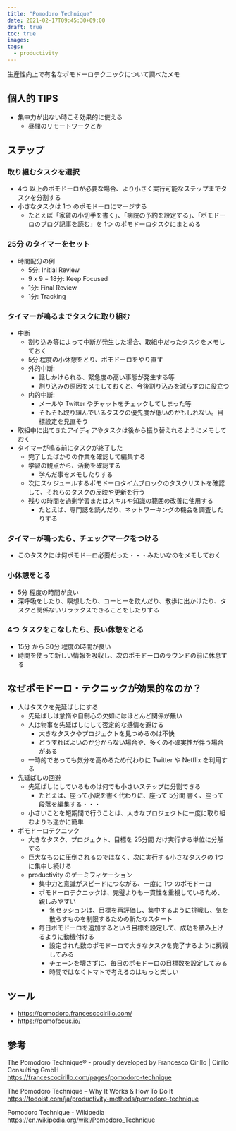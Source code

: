 ```yaml
---
title: "Pomodoro Technique"
date: 2021-02-17T09:45:30+09:00
draft: true
toc: true
images:
tags: 
  - productivity
---
```


生産性向上で有名なポモドーロテクニックについて調べたメモ

<!-- more -->

## 個人的 TIPS

- 集中力が出ない時こそ効果的に使える
  - 昼間のリモートワークとか


## ステップ

### 取り組むタスクを選択

- 4つ 以上のポモドーロが必要な場合、より小さく実行可能なステップまでタスクを分割する
- 小さなタスクは 1つ のポモドーロにマージする
  - たとえば「家賃の小切手を書く」、「病院の予約を設定する」、「ポモドーロのブログ記事を読む」を 1つ のポモドーロタスクにまとめる


### 25分 のタイマーをセット

- 時間配分の例
  - 5分: Initial Review
  - 9 x 9 = 18分: Keep Focused
  - 1分: Final Review
  - 1分: Tracking


### タイマーが鳴るまでタスクに取り組む

- 中断
  - 割り込み等によって中断が発生した場合、取組中だったタスクをメモしておく
  - 5分 程度の小休憩をとり、ポモドーロをやり直す
  - 外的中断: 
    - 話しかけられる、緊急度の高い事態が発生する等
    - 割り込みの原因をメモしておくと、今後割り込みを減らすのに役立つ
  - 内的中断: 
    - メールや Twitter やチャットをチェックしてしまった等
    - そもそも取り組んでいるタスクの優先度が低いのかもしれない。目標設定を見直そう
- 取組中に出てきたアイディアやタスクは後から振り替えれるようにメモしておく
- タイマーが鳴る前にタスクが終了した
  - 完了したばかりの作業を確認して編集する
  - 学習の観点から、活動を確認する
    - 学んだ事をメモしたりする
  - 次にスケジュールするポモドーロタイムブロックのタスクリストを確認して、それらのタスクの反映や更新を行う
  - 残りの時間を過剰学習またはスキルや知識の範囲の改善に使用する
    - たとえば、専門誌を読んだり、ネットワーキングの機会を調査したりする


### タイマーが鳴ったら、チェックマークをつける

- このタスクには何ポモドーロ必要だった・・・みたいなのをメモしておく


### 小休憩をとる

- 5分 程度の時間が良い
- 深呼吸をしたり、瞑想したり、コーヒーを飲んだり、散歩に出かけたり、タスクと関係ないリラックスできることをしたりする


### 4つ タスクをこなしたら、長い休憩をとる

- 15分 から 30分 程度の時間が良い
- 時間を使って新しい情報を吸収し、次のポモドーロのラウンドの前に休息する


## なぜポモドーロ・テクニックが効果的なのか？

- 人はタスクを先延ばしにする
  - 先延ばしは怠惰や自制心の欠如にはほとんど関係が無い
  - 人は物事を先延ばしにして否定的な感情を避ける
    - 大きなタスクやプロジェクトを見つめるのは不快
    - どうすればよいのか分からない場合や、多くの不確実性が伴う場合がある
  - 一時的であっても気分を高めるため代わりに Twitter や Netflix を利用する
- 先延ばしの回避
  - 先延ばしにしているものは何でも小さいステップに分割できる
    - たとえば、座って小説を書く代わりに、座って 5分間 書く、座って段落を編集する・・・
  - 小さいことを短期間で行うことは、大きなプロジェクトに一度に取り組むよりも遥かに簡単
- ポモドーロテクニック
  - 大きなタスク、プロジェクト、目標を 25分間 だけ実行する単位に分解する
  - 巨大なものに圧倒されるのではなく、次に実行する小さなタスクの 1つ に集中し続ける
  - productivity のゲーミフィケーション
    - 集中力と意識がスピードにつながる、一度に 1つ のポモドーロ
    - ポモドーロテクニックは、完璧よりも一貫性を重視しているため、親しみやすい
      - 各セッションは、目標を再評価し、集中するように挑戦し、気を散らすものを制限するための新たなスタート
    - 毎日ポモドーロを追加するという目標を設定して、成功を積み上げるように動機付ける
      - 設定された数のポモドーロで大きなタスクを完了するように挑戦してみる
      - チェーンを壊さずに、毎日のポモドーロの目標数を設定してみる
      - 時間ではなくトマトで考えるのはもっと楽しい


## ツール

- https://pomodoro.francescocirillo.com/
- https://pomofocus.io/


## 参考

The Pomodoro Technique® - proudly developed by Francesco Cirillo | Cirillo Consulting GmbH  
https://francescocirillo.com/pages/pomodoro-technique

The Pomodoro Technique – Why It Works & How To Do It  
https://todoist.com/ja/productivity-methods/pomodoro-technique

Pomodoro Technique - Wikipedia  
https://en.wikipedia.org/wiki/Pomodoro_Technique
